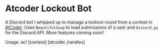 # Atcoder Lockout Bot

A Discord bot I whipped up to manage a lockout round from a contest in [AtCoder](atcoder.jp). Uses `BeautifulSoup` to load submissions of a user and `discord.py` for the Discord API. More features coming soon!

Usage: ac! \[contest\] \[atcoder_handles\]
